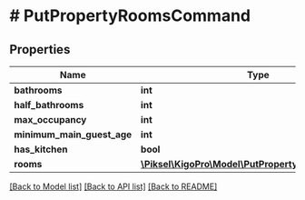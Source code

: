 # # PutPropertyRoomsCommand

## Properties

Name | Type | Description | Notes
------------ | ------------- | ------------- | -------------
**bathrooms** | **int** |  | [optional]
**half_bathrooms** | **int** |  | [optional]
**max_occupancy** | **int** |  | [optional]
**minimum_main_guest_age** | **int** |  | [optional]
**has_kitchen** | **bool** |  | [optional]
**rooms** | [**\Piksel\KigoPro\Model\PutPropertyRoomsRoomDto[]**](PutPropertyRoomsRoomDto.md) |  | [optional]

[[Back to Model list]](../../README.md#models) [[Back to API list]](../../README.md#endpoints) [[Back to README]](../../README.md)
